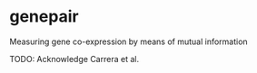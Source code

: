 # genepair
Measuring gene co-expression by means of mutual information

TODO: Acknowledge Carrera et al.

